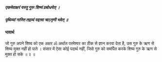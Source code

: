 ##### एकमेवाक्षरं यस्तु गुरुः शिष्यं प्रबोधयेत् ।
##### पृथिव्यां नास्ति तद्रव्यं यद्दत्वा चाऽनृणी भवेत् ॥

#### भावार्थ

जो गुरु अपने शिष्य को एक अक्षर ॐ अर्थात परमेश्वर का ठीक से ज्ञान करवा देता है, उस गुरु के ऋण से शिष्य मुक्त नहीं हो पाते । संसार में ऐसा कोई पदार्थ नहीं, जिसे गुरु को समर्पित करके शिष्य गुरु के ऋण से मुक्त हो सके ॥ २ ॥